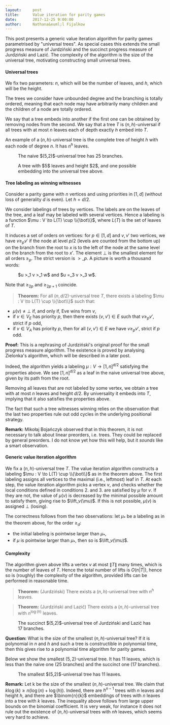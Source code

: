 ```yaml
---
layout:     post
title:      Value iteration for parity games
date:       2017-12-25 9:00:00
author:     Nathana&euml;l Fijalkow
---
```


<script type="text/x-mathjax-config">
MathJax.Hub.Config({
  TeX: {
    Macros: {
      lift: "{\\text{lift}}",
    }
  }
});
</script>

<p class="intro"><span class="dropcap">T</span>his post presents a generic value iteration algorithm for parity games
parametrised by "universal trees". As special cases this extends the small progress measure of Jurdzi&#324;ski 
and the succinct progress measure of Jurdzi&#324;ski and Lazi&#263;.
The complexity of the algorithm is the size of the universal tree, motivating constructing small universal trees.</p>

#### Universal trees

We fix two parameters: $n$, which will be the number of leaves, and $h$, which will be the height.

The trees we consider have unbounded degree and the branching is totally ordered, meaning that each node may have arbitrarily many children and the children of a node are totally ordered.

We say that a tree embeds into another if the first one can be obtained by removing nodes from the second.
We say that a tree $T$ is $(n,h)$-universal if all trees with at most $n$ leaves each of depth exactly $h$ embed into $T$.

An example of a $(n,h$)-universal tree is the complete tree of height $h$ with each node of degree $n$. It has $n^h$ leaves.

<figure>
	<img src="{{ '/images/tree.svg' | prepend: site.baseurl }}" alt=""> 
	<figcaption>The naive $(5,2)$-universal tree has 25 branches.</figcaption>
</figure>

<figure>
	<img src="{{ '/images/embedding_example.svg' | prepend: site.baseurl }}" alt=""> 
	<figcaption>A tree with $5$ leaves and height $2$, and one possible embedding into the universal tree above.</figcaption>
</figure>

#### Tree labeling as winning witnesses

Consider a parity game with $n$ vertices and using priorities in $[1,d]$ (without loss of generality $d$ is even).
Let $h = d/2$.

We consider labelings of trees by vertices. The labels are on the leaves of the tree, and a leaf may be labeled with several vertices.
Hence a labeling is a function $\mu : V \to L(T) \cup \\{\bot\\}$, where $L(T)$ is the set of leaves of $T$.

It induces a set of orders on vertices: for $p \in [1,d]$ and $v,v'$ two vertices, we have $v \ge_p v'$ if
the node at level $p/2$ (levels are counted from the bottom up) on the branch from the root to $x$ is to the left of the node at the same level on the branch from the root to $x'$.
The element $\bot$ is the smallest element for all orders $\ge_p$.
The strict version is $>\_p$. 
A picture is worth a thousand words:

<figure>
	<img src="{{ '/images/example_tree.svg' | prepend: site.baseurl }}" alt=""> 
	<figcaption>$u >_1 v >_1 w$ and $u =_3 v >_3 w$.</figcaption>
</figure>

Note that $\ge_{2p}$ and $\ge_{2p+1}$ coincide.

> **Theorem:** 
For all $(n,d/2)$-universal tree $T$, there exists a labeling $\mu : V \to L(T) \cup \\{\bot\\}$ such that: 
* $\mu(v) \neq \bot$ if, and only if, Eve wins from $v$,
* if $v \in V_E$ has priority $p$, then there exists $(v,v') \in E$ such that $v \ge_p v'$, strict if $p$ odd,
* if $v \in V_A$ has priority $p$, then for all $(v,v') \in E$ we have $v \ge_p v'$, strict if $p$ odd.

**Proof:**
This is a rephrasing of Jurdzi&#324;ski's original proof for the small progress measure algorithm.
The existence is proved by analysing Zielonka's algorithm, which will be described in a later post.

Indeed, the algorithm yields a labeling $\mu : V \to [1,n]^{d/2}$ satisfying the properties above.
We see $[1,n]^{d/2}$ as a leaf in the naive universal tree above, given by its path from the root.
 
Removing all leaves that are not labeled by some vertex, we obtain a tree with at most $n$ leaves and height $d/2$.
By universality it embeds into $T$, implying that it also satisfies the properties above.

The fact that such a tree witnesses winning relies on the observation that the last two properties rule out odd cycles in the underlying positional strategy.


**Remark:**
Miko&#322;aj Boja&#324;czyk observed that in this theorem, it is not necessary to talk about linear preorders, i.e. trees. They could be replaced by general preorders.
I do not know yet how this will help, but it *sounds* like a smart observation.

#### Generic value iteration algorithm

We fix a $(n,h)$-universal tree $T$.
The value iteration algorithm constructs a labeling $\mu : V \to L(T) \cup \\{\bot\\}$ as in the theorem above.
The first labeling assigns all vertices to the maximal (i.e., leftmost) leaf in $T$.
At each step, the value iteration algorithm picks a vertex $v$, and checks whether the local conditions defined in conditions 2. and 3. are satisfied by $\mu$ for $v$.
If they are not, the value of $\mu(v)$ is decreased by the minimal possible amount to satisfy them, giving rise to $\lift_v(\mu)$.
If this is not possible, $\mu(v)$ is assigned $\bot$ (losing).

The correctness follows from the two observations: let $\mu_*$ be a labeling as in the theorem above, for the order $\ge_d$:
* the initial labeling is pointwise larger than $\mu_*$,
* if $\mu$ is pointwise larger than $\mu_*$, then so is $\lift_v(\mu)$.

#### Complexity

The algorithm given above lifts a vertex $v$ at most $\|T\|$ many times, which is the number of leaves of $T$.
Hence the total number of lifts is $O(n |T|)$, hence so is (roughly) the complexity of the algorithm, provided lifts can be performed in reasonable time.

> **Theorem:** (Jurdzi&#324;ski) 
There exists a $(n,h)$-universal tree with $n^h$ leaves.

> **Theorem:** (Jurdzi&#324;ski and Lazi&#263;)
There exists a $(n,h)$-universal tree with $n^{\log(h)}$ leaves.

<figure>
	<img src="{{ '/images/tree_succinct.svg' | prepend: site.baseurl }}" alt=""> 
	<figcaption>The succinct $(5,2)$-universal tree of Jurdzi&#324;ski and Lazi&#263; has 17 branches.</figcaption>
</figure>

**Question:** What is the size of the smallest $(n,h)$-universal tree? If it is polynomial in $n$ and $h$ and such a tree is constructible in polynomial time, 
then this gives rise to a polynomial time algorithm for parity games.

Below we show the smallest $(5,2)$-universal tree. It has 11 leaves, which is less than the naive one (25 branches) and the succinct one (17 branches).

<figure>
	<img src="{{ '/images/tree_optimal.svg' | prepend: site.baseurl }}" alt=""> 
	<figcaption>The smallest $(5,2)$-universal tree has 11 leaves.</figcaption>
</figure>

**Remark:** Let k be the size of the smallest $(n,h)$-universal tree. We claim that $k \log(k) \ge n (\log(n) + \log(h))$.
Indeed, there are $h^{n-1}$ trees with $n$ leaves and height $h$, and there are $\binom{n}{k}$ embeddings of trees with $n$ leaves into a tree with $k$ leaves.
The inequality above follows from large upper bounds on the binomial coefficient.
It is very weak, for instance it does not rule out the existence of $(n,h)$-universal trees with $nh$ leaves, which seems very hard to achieve.


